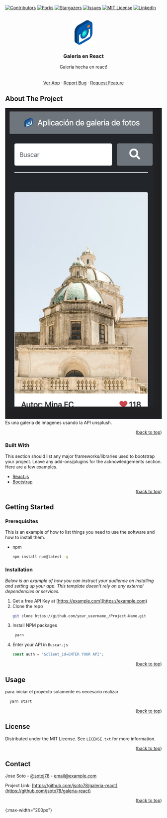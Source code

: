 <div id="top"></div>

[![Contributors][contributors-shield]][contributors-url]
[![Forks][forks-shield]][forks-url]
[![Stargazers][stars-shield]][stars-url]
[![Issues][issues-shield]][issues-url]
[![MIT License][license-shield]][license-url]
[![LinkedIn][linkedin-shield]][linkedin-url]

<!-- PROJECT LOGO -->
<br />
<div align="center">
  <a href="https://github.com/othneildrew/Best-README-Template">
    <img src="./src/assets/l.png" alt="Logo" width="80" height="80">
  </a>

  <h3 align="center">Galeria en React</h3>

  <p align="center">
   Galeria hecha en react!
    <br />
    <br />
    <br />
    <a href="https://stupefied-einstein-e5c706.netlify.app/">Ver App</a>
    ·
    <a href="https://github.com/jsoto78/galeria-react/issues">Report Bug</a>
    ·
    <a href="https://github.com/jsoto78/galeria-react/issues">Request Feature</a>
  </p>
</div>

<!-- ABOUT THE PROJECT -->

## About The Project

[![Product Name Screen Shot][product-screenshot]](https://stupefied-einstein-e5c706.netlify.app/) <br/>
Es una galeria de imagenes usando la API unsplush.

<p align="right">(<a href="#top">back to top</a>)</p>

### Built With

This section should list any major frameworks/libraries used to bootstrap your project. Leave any add-ons/plugins for the acknowledgements section. Here are a few examples.

- [React.js](https://reactjs.org/)
- [Bootstrap](https://getbootstrap.com)

<p align="right">(<a href="#top">back to top</a>)</p>

<!-- GETTING STARTED -->

## Getting Started

### Prerequisites

This is an example of how to list things you need to use the software and how to install them.

- npm
  ```sh
  npm install npm@latest -g
  ```

### Installation

_Below is an example of how you can instruct your audience on installing and setting up your app. This template doesn't rely on any external dependencies or services._

1. Get a free API Key at [https://example.com](https://example.com)
2. Clone the repo
   ```sh
   git clone https://github.com/your_username_/Project-Name.git
   ```
3. Install NPM packages
   ```sh
    yarn
   ```
4. Enter your API in `Buscar.js`
   ```js
   const auth = "&client_id=ENTER YOUR API";
   ```

<p align="right">(<a href="#top">back to top</a>)</p>

<!-- USAGE EXAMPLES -->

## Usage

para iniciar el proyecto solamente es necesario realizar

```sh
  yarn start
```

<p align="right">(<a href="#top">back to top</a>)</p>

<!-- LICENSE -->

## License

Distributed under the MIT License. See `LICENSE.txt` for more information.

<p align="right">(<a href="#top">back to top</a>)</p>

<!-- CONTACT -->

## Contact

Jose Soto - [@sotoj78](https://twitter.com/sotoj78) - email@example.com

Project Link: [https://github.com/jsoto78/galeria-react](https://github.com/jsoto78/galeria-react)

<p align="right">(<a href="#top">back to top</a>)</p>

[contributors-shield]: https://img.shields.io/github/contributors/othneildrew/Best-README-Template.svg?style=for-the-badge
[contributors-url]: https://github.com/othneildrew/Best-README-Template/graphs/contributors
[forks-shield]: https://img.shields.io/github/forks/othneildrew/Best-README-Template.svg?style=for-the-badge
[forks-url]: https://github.com/othneildrew/Best-README-Template/network/members
[stars-shield]: https://img.shields.io/github/stars/othneildrew/Best-README-Template.svg?style=for-the-badge
[stars-url]: https://github.com/othneildrew/Best-README-Template/stargazers
[issues-shield]: https://img.shields.io/github/issues/othneildrew/Best-README-Template.svg?style=for-the-badge
[issues-url]: https://github.com/othneildrew/Best-README-Template/issues
[license-shield]: https://img.shields.io/github/license/othneildrew/Best-README-Template.svg?style=for-the-badge
[license-url]: https://github.com/othneildrew/Best-README-Template/blob/master/LICENSE.txt
[linkedin-shield]: https://img.shields.io/badge/-LinkedIn-black.svg?style=for-the-badge&logo=linkedin&colorB=555
[linkedin-url]: https://www.linkedin.com/in/jose-soto-939b2ba/
[product-screenshot]: ./src/assets/screenshot.png

{:max-width="200px"}
